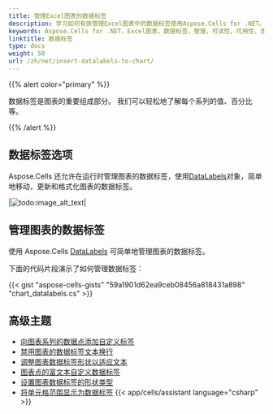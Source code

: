 ```yaml
---
title: 管理Excel图表的数据标签
description: 学习如何有效管理Excel图表中的数据标签使用Aspose.Cells for .NET。我们全面的指南涵盖了各种管理任务，包括添加，删除和修改标签，以增强图表的可读性和可用性。
keywords: Aspose.Cells for .NET，Excel图表，数据标签，管理，可读性，可用性，添加，删除，修改。
linktitle: 数据标签
type: docs
weight: 50
url: /zh/net/insert-datalabels-to-chart/
---
```


{{% alert color="primary" %}}

数据标签是图表的重要组成部分。
我们可以轻松地了解每个系列的值、百分比等。

{{% /alert %}}

## **数据标签选项**
Aspose.Cells 还允许在运行时管理图表的数据标签，使用[DataLabels](https://reference.aspose.com/cells/net/aspose.cells.charts/datalabels/)对象，简单地移动，更新和格式化图表的数据标签。

|![todo:image_alt_text](chart_datalabels.png)|

## **管理图表的数据标签**
使用 Aspose.Cells [DataLabels](https://reference.aspose.com/cells/net/aspose.cells.charts/datalabels/) 可简单地管理图表的数据标签。

下面的代码片段演示了如何管理数据标签：


{{< gist "aspose-cells-gists" "59a1901d62ea9ceb08456a818431a898" "chart_datalabels.cs" >}}

## **高级主题**
- [向图表系列的数据点添加自定义标签](/cells/zh/net/adding-custom-labels-to-data-points-in-the-series-of-the-chart/)
- [禁用图表的数据标签文本换行](/cells/zh/net/disable-text-wrapping-for-data-labels-of-the-chart/)
- [调整图表数据标签形状以适应文本](/cells/zh/net/resize-chart-s-data-label-shape-to-fit-text/)
- [图表点的富文本自定义数据标签](/cells/zh/net/rich-text-custom-data-label-of-chart-point/)
- [设置图表数据标签的形状类型](/cells/zh/net/set-the-shape-type-of-data-labels-of-chart/)
- [将单元格范围显示为数据标签](/cells/zh/net/showing-cell-range-as-the-data-labels/)
{{< app/cells/assistant language="csharp" >}}

